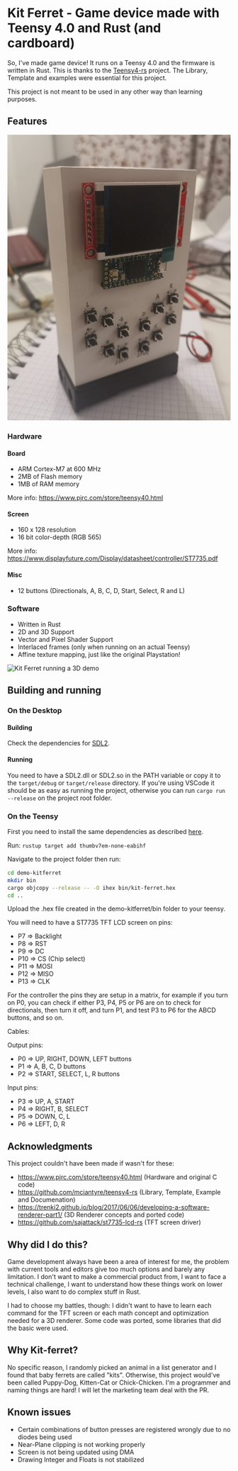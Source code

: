 # Kit Ferret - Game device made with Teensy 4.0 and Rust (and cardboard)

So, I've made game device!
It runs on a Teensy 4.0 and the firmware is written in Rust.
This is thanks to the [Teensy4-rs](https://github.com/mciantyre/teensy4-rs) project. The Library, Template and examples were essential for this project.

This project is not meant to be used in any other way than learning purposes.

## Features

![A device made with a cardboard case, with micro-controller board and screen board installed outside of the case, screen turned off](assets/p1.jpg "Kit Ferret - A device made with a cardboard case, with micro-controller board and screen board installed outside of the case, screen turned off")

### Hardware

#### Board

- ARM Cortex-M7 at 600 MHz
- 2MB of Flash memory
- 1MB of RAM memory

More info: <https://www.pjrc.com/store/teensy40.html>

#### Screen

- 160 x 128 resolution
- 16 bit color-depth (RGB 565)

More info: <https://www.displayfuture.com/Display/datasheet/controller/ST7735.pdf>

#### Misc

- 12 buttons (Directionals, A, B, C, D, Start, Select, R and L)

### Software

- Written in Rust
- 2D and 3D Support
- Vector and Pixel Shader Support
- Interlaced frames (only when running on an actual Teensy)
- Affine texture mapping, just like the original Playstation!

![Kit Ferret running a 3D demo](assets/p2.gif "Kit Ferret running a 3D demo")

## Building and running

### On the Desktop

#### Building

Check the dependencies for [SDL2](https://github.com/Rust-SDL2/rust-sdl2).

#### Running

You need to have a SDL2.dll or SDL2.so in the PATH variable or copy it to the ```target/debug``` or ```target/release``` directory.
If you're using VSCode it should be as easy as running the project, otherwise you can run ```cargo run --release``` on the project root folder.

### On the Teensy

First you need to install the same dependencies as described [here](https://github.com/mciantyre/teensy4-rs).

Run:
``` rustup target add thumbv7em-none-eabihf ```

Navigate to the project folder then run:

``` BASH
cd demo-kitferret
mkdir bin
cargo objcopy --release -- -O ihex bin/kit-ferret.hex
cd ..
```

Upload the .hex file created in the demo-kitferret/bin folder to your teensy.

You will need to have a ST7735 TFT LCD screen on pins:

- P7 => Backlight
- P8 => RST
- P9 => DC
- P10 => CS (Chip select)
- P11 => MOSI
- P12 => MISO
- P13 => CLK

For the controller the pins they are setup in a matrix, for example if you turn on P0, you can check if either P3, P4, P5 or P6 are on to check for directionals, then turn it off, and turn P1, and test P3 to P6 for the ABCD buttons, and so on.

Cables:

Output pins:

- P0 => UP, RIGHT, DOWN, LEFT buttons
- P1 => A, B, C, D buttons
- P2 => START, SELECT, L, R buttons

Input pins:

- P3 => UP, A, START
- P4 => RIGHT, B, SELECT
- P5 => DOWN, C, L
- P6 => LEFT, D, R

## Acknowledgments

This project couldn't have been made if wasn't for these:

- <https://www.pjrc.com/store/teensy40.html> (Hardware and original C code)
- <https://github.com/mciantyre/teensy4-rs> (Library, Template, Example and Documenation)
- <https://trenki2.github.io/blog/2017/06/06/developing-a-software-renderer-part1/> (3D Renderer concepts and ported code)
- <https://github.com/sajattack/st7735-lcd-rs> (TFT screen driver)

## Why did I do this?

Game development always have been a area of interest for me, the problem with current tools and editors give too much options and barely any limitation. I don't want to make a commercial product from, I want to face a technical challenge, I want to understand how these things work on lower levels, I also want to do complex stuff in Rust.

I had to choose my battles, though: I didn't want to have to learn each command for the TFT screen or each math concept and optimization needed for a 3D renderer. Some code was ported, some libraries that did the basic were used.

## Why Kit-ferret?

No specific reason, I randomly picked an animal in a list generator and I found that baby ferrets are called "kits". Otherwise, this project would've been called Puppy-Dog, Kitten-Cat or Chick-Chicken. I'm a programmer and naming things are hard! I will let the marketing team deal with the PR.

## Known issues

- Certain combinations of button presses are registered wrongly due to no diodes being used
- Near-Plane clipping is not working properly
- Screen is not being updated using DMA
- Drawing Integer and Floats is not stabilized
